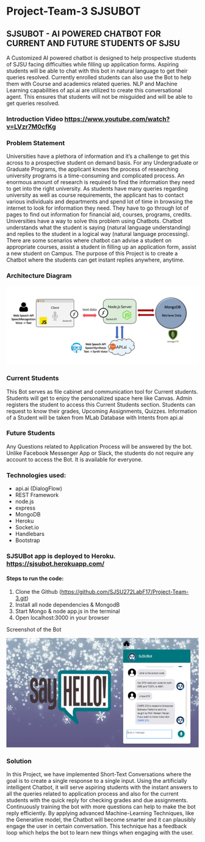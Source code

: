 # Project-Team-3 SJSUBOT 

## SJSUBOT - AI POWERED CHATBOT FOR CURRENT AND FUTURE STUDENTS OF SJSU


A Customized AI  powered  chatbot  is  designed to help prospective students of SJSU facing difficulties while filling up application forms. Aspiring students will be able to chat with  this  bot  in  natural language  to  get  their  queries  resolved. Currently enrolled students can also use the Bot to help them with Course and academics related queries.  NLP  and  Machine  Learning capabilities  of  api.ai  are utilized  to  create  this  conversational  agent. This ensures that students will not be misguided and will be able to get queries resolved.

### Introduction Video  https://www.youtube.com/watch?v=LVzr7M0cfKg

### Problem Statement 

Universities have a plethora of information and it’s a challenge to get this across to a prospective student on demand basis. For any Undergraduate or Graduate Programs, the applicant knows the process of researching university programs is a time-consuming and complicated process. An enormous amount of research is required to find the information they need to get into the right university. As students have many queries regarding university as well as course requirements, the applicant has to contact various individuals and departments and spend lot of time in browsing the internet to look for information they need. They have to go through lot of pages to find out information for financial aid, courses, programs, credits. Universities have a way to solve this problem using Chatbots. Chatbot understands what the student is saying (natural language understanding) and replies to the student in a logical way (natural language processing). There are some scenarios where chatbot can advise a student on appropriate courses, assist a student in filling up an application form, assist a new student on Campus. 
The purpose of this Project is to create a Chatbot where the students can get instant replies anywhere, anytime.

### Architecture Diagram
![image](https://github.com/SJSU272LabF17/Project-Team-3/blob/master/Architecture%20Diagram.png)

### Current Students 

This Bot serves as file cabinet and communication tool for Current students. Students will get to enjoy the personalized space here like Canvas. Admin registers the student to access this Current Students section. Students can request to know their grades, Upcoming Assignments, Quizzes. Information of a Student will be taken from MLab Database with Intents from api.ai 

### Future Students

Any Questions related to Application Process will be answered by the bot. Unlike Facebook Messenger App or Slack, the students do not require any account to access the Bot. It is available for everyone.

### Technologies used:

- api.ai (DialogFlow)
- REST Framework
- node.js
- express
- MongoDB
- Heroku
- Socket.io
- Handlebars
- Bootstrap

### SJSUBot app is deployed to Heroku. https://sjsubot.herokuapp.com/

#### Steps to run the code:

1. Clone the Github (https://github.com/SJSU272LabF17/Project-Team-3.git)
2. Install all node dependencies & MongodB
3. Start Mongo & node app.js in the terminal
4. Open localhost:3000 in your browser

Screenshot of the Bot

![image](https://github.com/SJSU272LabF17/Project-Team-3/blob/master/Screenshot1.png)

### Solution

In this Project, we have implemented Short-Text Conversations where the goal is to create a single response to a single input. Using the artificially intelligent Chatbot, it will serve aspiring students with the instant answers to all the queries related to application process and also for the current students with the quick reply for checking grades and due assignments. Continuously training the bot with more questions can help to make the bot reply efficiently. By applying advanced Machine-Learning Techniques, like the Generative model, the Chatbot will become smarter and it can plausibly engage the user in certain conversation. This technique has a feedback loop which helps the bot to learn new things when engaging with the user. 


